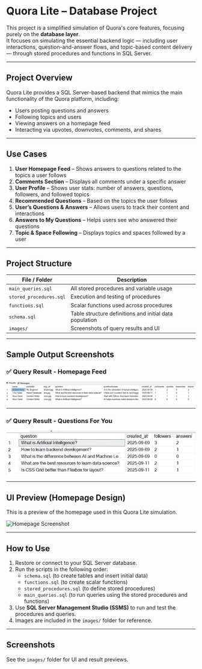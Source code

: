 # Quora Lite – Database Project

This project is a simplified simulation of Quora's core features, focusing purely on the **database layer**.  
It focuses on simulating the essential backend logic — including user interactions, question-and-answer flows, and topic-based content delivery — through stored procedures and functions in SQL Server.

---

## Project Overview

Quora Lite provides a SQL Server-based backend that mimics the main functionality of the Quora platform, including:

- Users posting questions and answers
- Following topics and users
- Viewing answers on a homepage feed
- Interacting via upvotes, downvotes, comments, and shares

---

## Use Cases

1. **User Homepage Feed** – Shows answers to questions related to the topics a user follows  
2. **Comments Section** – Displays all comments under a specific answer  
3. **User Profile** – Shows user stats: number of answers, questions, followers, and followed topics  
4. **Recommended Questions** – Based on the topics the user follows  
5. **User’s Questions & Answers** – Allows users to track their content and interactions  
6. **Answers to My Questions** – Helps users see who answered their questions  
7. **Topic & Space Following** – Displays topics and spaces followed by a user  

---

## Project Structure

| File / Folder          | Description                                           |
|------------------------|-------------------------------------------------------|
| `main_queries.sql`     | All stored procedures and variable usage              |
| `stored_procedures.sql`| Execution and testing of procedures                   |
| `functions.sql`        | Scalar functions used across procedures               |
| `schema.sql`           |Table structure definitions and initial data population|
| `images/`              | Screenshots of query results and UI                   |

---

## Sample Output Screenshots

### ✅ Query Result - Homepage Feed

![Query Result 1](images/home-page-query.PNG)

---

### ✅ Query Result - Questions For You

![Query Result 2](images/questions-for-you-result.PNG)

---

## UI Preview (Homepage Design)

This is a preview of the homepage used in this Quora Lite simulation.

![Homepage Screenshot](images/home-page.PNG)

---

##  How to Use
1. Restore or connect to your SQL Server database.  
2. Run the scripts in the following order:  
   - `schema.sql` (to create tables and insert initial data)  
   - `functions.sql` (to create scalar functions)  
   - `stored_procedures.sql` (to define stored procedures)  
   - `main_queries.sql` (to run queries using the stored procedures and functions)  
3. Use **SQL Server Management Studio (SSMS)** to run and test the procedures and queries.  
4. Images are included in the `images/` folder for reference.  

---

## Screenshots

See the `images/` folder for UI and result previews.



